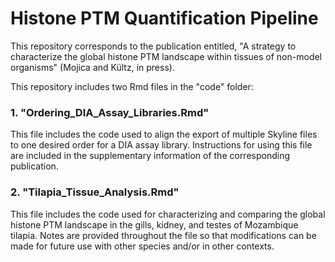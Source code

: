 # Histone PTM Quantification Pipeline

This repository corresponds to the publication entitled, "A strategy to characterize the global histone PTM landscape within tissues of non-model organisms" (Mojica and Kültz, in press). 

This repository includes two Rmd files in the "code" folder: 

### 1. "Ordering_DIA_Assay_Libraries.Rmd"

This file includes the code used to align the export of multiple Skyline files to one desired order for a DIA assay library. Instructions for using this file are included in the supplementary information of the corresponding publication.

### 2. "Tilapia_Tissue_Analysis.Rmd" 

This file includes the code used for characterizing and comparing the global histone PTM landscape in the gills, kidney, and testes of Mozambique tilapia. Notes are provided throughout the file so that modifications can be made for future use with other species and/or in other contexts.
